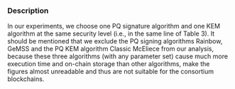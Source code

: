 ### Description

In our experiments, we choose one PQ signature algorithm and
one KEM algorithm at the same security level (i.e., in the same
line of Table 3). It should be mentioned that we exclude the PQ
signing algorithms Rainbow, GeMSS and the PQ KEM algorithm
Classic McEliece from our analysis, because these three
algorithms (with any parameter set) cause much more execution
time and on-chain storage than other algorithms, make the figures
almost unreadable and thus are not suitable for the consortium
blockchains.
